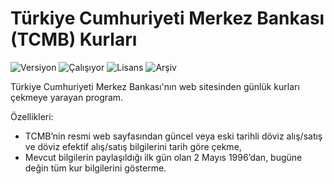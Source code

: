 # Türkiye Cumhuriyeti Merkez Bankası (TCMB) Kurları

<img src="https://img.shields.io/badge/Versiyon-1.13-blueviolet.svg?style=flat" alt="Versiyon" />
<img src="https://img.shields.io/badge/Durum-Çalışıyor-success.svg?style=flat" alt="Çalışıyor" /> 
<img src="https://img.shields.io/badge/Lisans-GPL-blue.svg?style=flat" alt="Lisans" /> 
<img src="https://img.shields.io/badge/Arşiv-orange.svg?style=flat" alt="Arşiv" /> 

Türkiye Cumhuriyeti Merkez Bankası'nın web sitesinden günlük kurları çekmeye yarayan program. 

Özellikleri:

 * TCMB’nin resmi web sayfasından güncel veya eski tarihli döviz alış/satış ve döviz efektif alış/satış bilgilerini tarih göre çekme,
 * Mevcut bilgilerin paylaşıldığı ilk gün olan 2 Mayıs 1996’dan, bugüne değin tüm kur bilgilerini gösterme.
